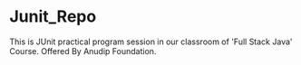 # Junit_Repo
This is JUnit practical program session in our classroom of 'Full Stack Java' Course. 
Offered By Anudip Foundation.
